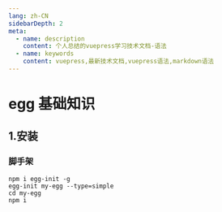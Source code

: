 ```yaml
---
lang: zh-CN
sidebarDepth: 2
meta:
  - name: description
    content: 个人总结的vuepress学习技术文档-语法
  - name: keywords
    content: vuepress,最新技术文档,vuepress语法,markdown语法
---
```


# egg 基础知识

## 1.安装

### 脚手架

```
npm i egg-init -g
egg-init my-egg --type=simple
cd my-egg
npm i
```
